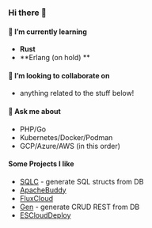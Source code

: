 ### Hi there 👋 ###

#### 🔭 I’m currently learning ####
- **Rust**
- **Erlang (on hold) **

#### 👯 I’m looking to collaborate on ####
- anything related to the stuff below!

#### 💬 Ask me about ####
- PHP/Go
- Kubernetes/Docker/Podman
- GCP/Azure/AWS (in this order)

#### Some Projects I like ####
- [SQLC](https://github.com/kyleconroy/sqlc) - generate SQL structs from DB
- [ApacheBuddy](https://github.com/richardforth/apache2buddy)
- [FluxCloud](https://github.com/topfreegames/fluxcloud)
- [Gen](https://github.com/smallnest/gen) - generate CRUD REST from DB
- [ESCloudDeploy](https://github.com/BigDataBoutique/elasticsearch-cloud-deploy)

